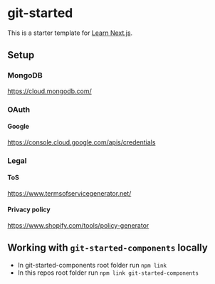 # git-started

This is a starter template for [Learn Next.js](https://nextjs.org/learn).

## Setup

### MongoDB

https://cloud.mongodb.com/

### OAuth

#### Google

https://console.cloud.google.com/apis/credentials

### Legal

#### ToS

https://www.termsofservicegenerator.net/

#### Privacy policy

https://www.shopify.com/tools/policy-generator

## Working with `git-started-components` locally

- In git-started-components root folder run `npm link`
- In this repos root folder run `npm link git-started-components`
